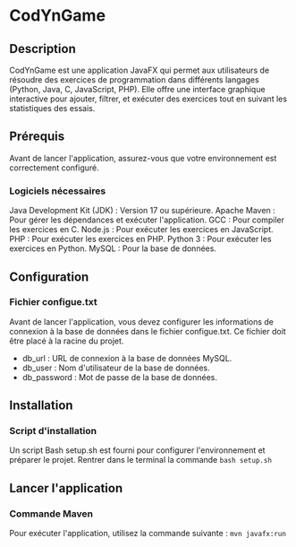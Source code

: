 # CodYnGame
## Description

CodYnGame est une application JavaFX qui permet aux utilisateurs de résoudre des exercices de programmation dans différents langages (Python, Java, C, JavaScript, PHP). Elle offre une interface graphique interactive pour ajouter, filtrer, et exécuter des exercices tout en suivant les statistiques des essais.

## Prérequis
Avant de lancer l'application, assurez-vous que votre environnement est correctement configuré.

### Logiciels nécessaires
Java Development Kit (JDK) : Version 17 ou supérieure.
Apache Maven : Pour gérer les dépendances et exécuter l'application.
GCC : Pour compiler les exercices en C.
Node.js : Pour exécuter les exercices en JavaScript.
PHP : Pour exécuter les exercices en PHP.
Python 3 : Pour exécuter les exercices en Python.
MySQL : Pour la base de données.

## Configuration
### Fichier configue.txt
Avant de lancer l'application, vous devez configurer les informations de connexion à la base de données dans le fichier configue.txt. Ce fichier doit être placé à la racine du projet.
- db_url : URL de connexion à la base de données MySQL.
- db_user : Nom d'utilisateur de la base de données.
- db_password : Mot de passe de la base de données.

## Installation
### Script d'installation
Un script Bash setup.sh est fourni pour configurer l'environnement et préparer le projet. Rentrer dans le terminal la commande ```bash setup.sh```

## Lancer l'application
### Commande Maven
Pour exécuter l'application, utilisez la commande suivante : ```mvn javafx:run```
